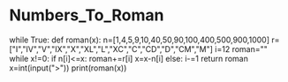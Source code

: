 # Numbers_To_Roman

while True:
    def roman(x):
        n=[1,4,5,9,10,40,50,90,100,400,500,900,1000]
        r=["I","IV","V","IX","X","XL","L","XC","C","CD","D","CM","M"]
        i=12
        roman=""
        while x!=0:
            if n[i]<=x:
                roman+=r[i]
                x=x-n[i]
            else:
                i-=1
        return roman
    x=int(input(">"))
    print(roman(x))
